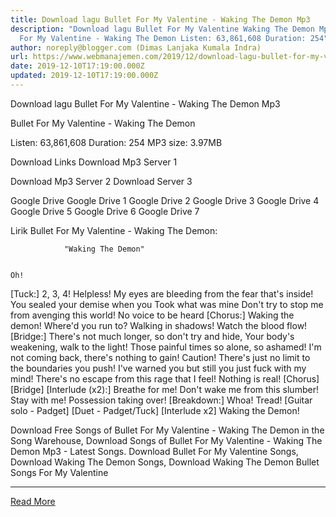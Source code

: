 ```yaml
---
title: Download lagu Bullet For My Valentine - Waking The Demon Mp3
description: "Download lagu Bullet For My Valentine Waking The Demon Mp3Bullet
  For My Valentine - Waking The Demon Listen: 63,861,608 Duration: 254"
author: noreply@blogger.com (Dimas Lanjaka Kumala Indra)
url: https://www.webmanajemen.com/2019/12/download-lagu-bullet-for-my-valentine.html
date: 2019-12-10T17:19:00.000Z
updated: 2019-12-10T17:19:00.000Z
---
```


Download lagu Bullet For My Valentine - Waking The Demon Mp3

Bullet For My Valentine - Waking The Demon

  Listen: 63,861,608 
  Duration: 254 
  MP3 size: 3.97MB 

  Download Links 
  Download Mp3 Server 1 

  Download Mp3 Server 2 
  Download Server 3 


  Google Drive   Google Drive 1 
  Google Drive 2 
  Google Drive 3 
  Google Drive 4 
  Google Drive 5 
  Google Drive 6 
  Google Drive 7 


                             
Lirik Bullet For My Valentine - Waking The Demon:
                             
                "Waking The Demon" 
  
    
    Oh!
  [Tuck:] 2, 3, 4!
  Helpless!
 My eyes are bleeding from the fear that's inside!
 You sealed your demise when you
 Took what was mine
  Don't try to stop me from avenging this world!
 No voice to be heard
  [Chorus:] 
 Waking the demon!
 Where'd you run to?
 Walking in shadows!
 Watch the blood flow!
  [Bridge:] 
 There's not much longer, so don't try and hide,
 Your body's weakening, walk to the light!
 Those painful times so alone, so ashamed!
 I'm not coming back, there's nothing to gain!
  Caution!
 There's just no limit to the boundaries you push!
 I've warned you but still you just fuck with my mind!
 There's no escape from this rage that I feel!
 Nothing is real!
  [Chorus] 
 [Bridge] 
  [Interlude (x2):] 
 Breathe for me!
 Don't wake me from this slumber!
 Stay with me!
 Possession taking over!
  [Breakdown:] Whoa! Tread!
  [Guitar solo - Padget] 
 [Duet - Padget/Tuck] 
  [Interlude x2] 
  Waking the Demon! 
    
                                                                                             
  Download Free Songs of Bullet For My Valentine - Waking The Demon in the Song Warehouse, Download Songs of Bullet For My Valentine - Waking The Demon Mp3 - Latest Songs.  Download Bullet For My Valentine Songs, Download Waking The Demon Songs, Download Waking The Demon Bullet Songs For My Valentine<hr/> <a href="https://www.webmanajemen.com/2019/12/download-lagu-bullet-for-my-valentine.html" rel="follow" class="button" id="read-more">Read More</a>